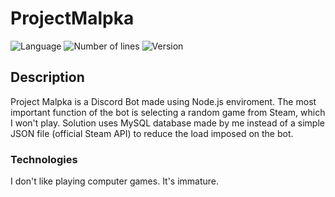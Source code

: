 # ProjectMalpka
![Language](https://img.shields.io/badge/language-Node.js-0E15C0)
![Number of lines](https://img.shields.io/tokei/lines/github/karolstawowski/ProjectMalpka)
![Version](https://img.shields.io/badge/version-1.0.0.0-0E15C0) <br>

## Description
Project Malpka is a Discord Bot made using Node.js enviroment.
The most important function of the bot is selecting a random game from Steam, which I won't play.
Solution uses MySQL database made by me instead of a simple JSON file (official Steam API) to reduce the load imposed on the bot.

### Technologies


I don't like playing computer games. It's immature.
